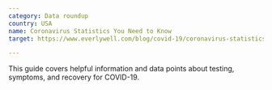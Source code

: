 ```yaml
---
category: Data roundup
country: USA
name: Coronavirus Statistics You Need to Know
target: https://www.everlywell.com/blog/covid-19/coronavirus-statistics/

---
```


This guide covers helpful information and data points about testing, symptoms, and recovery for COVID-19.